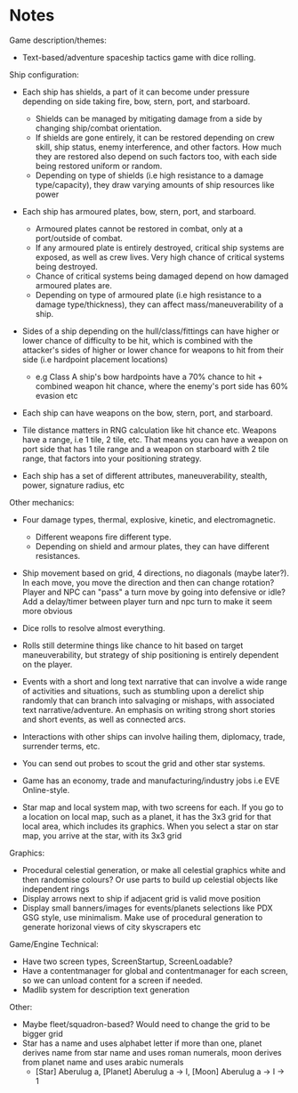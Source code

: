 ﻿# Notes

Game description/themes:

- Text-based/adventure spaceship tactics game with dice rolling.

Ship configuration:

- Each ship has shields, a part of it can become under pressure depending on side taking fire, bow, stern, port, and starboard.
  - Shields can be managed by mitigating damage from a side by changing ship/combat orientation.
  - If shields are gone entirely, it can be restored depending on crew skill, ship status, enemy interference, and other factors. How much they are restored also depend on such factors too, with each side being restored uniform or random.
  - Depending on type of shields (i.e high resistance to a damage type/capacity), they draw varying amounts of ship resources like power

- Each ship has armoured plates, bow, stern, port, and starboard.
  - Armoured plates cannot be restored in combat, only at a port/outside of combat.
  - If any armoured plate is entirely destroyed, critical ship systems are exposed, as well as crew lives. Very high chance of critical systems being destroyed.
  - Chance of critical systems being damaged depend on how damaged armoured plates are.
  - Depending on type of armoured plate (i.e high resistance to a damage type/thickness), they can affect mass/maneuverability of a ship.

- Sides of a ship depending on the hull/class/fittings can have higher or lower chance of difficulty to be hit, which is combined with the attacker's sides of higher or lower chance for weapons to hit from their side (i.e hardpoint placement locations)
  - e.g Class A ship's bow hardpoints have a 70% chance to hit + combined weapon hit chance, where the enemy's port side has 60% evasion etc

- Each ship can have weapons on the bow, stern, port, and starboard.
- Tile distance matters in RNG calculation like hit chance etc. Weapons have a range, i.e 1 tile, 2 tile, etc. That means you can have a weapon on port side that has 1 tile range and a weapon on starboard with 2 tile range, that factors into your positioning strategy.
- Each ship has a set of different attributes, maneuverability, stealth, power, signature radius, etc

Other mechanics:

- Four damage types, thermal, explosive, kinetic, and electromagnetic.
  - Different weapons fire different type.
  - Depending on shield and armour plates, they can have different resistances.

- Ship movement based on grid, 4 directions, no diagonals (maybe later?). In each move, you move the direction and then can change rotation? Player and NPC can "pass" a turn move by going into defensive or idle? Add a delay/timer between player turn and npc turn to make it seem more obvious

- Dice rolls to resolve almost everything.
- Rolls still determine things like chance to hit based on target maneuverability, but strategy of ship positioning is entirely dependent on the player.
- Events with a short and long text narrative that can involve a wide range of activities and situations, such as stumbling upon a derelict ship randomly that can branch into salvaging or mishaps, with associated text narrative/adventure. An emphasis on writing strong short stories and short events, as well as connected arcs.
- Interactions with other ships can involve hailing them, diplomacy, trade, surrender terms, etc.
- You can send out probes to scout the grid and other star systems.
- Game has an economy, trade and manufacturing/industry jobs i.e EVE Online-style.
- Star map and local system map, with two screens for each. If you go to a location on  local map, such as a planet, it has the 3x3 grid for that local area, which includes its graphics. When you select a star on star map, you arrive at the star, with its 3x3 grid

Graphics:

- Procedural celestial generation, or make all celestial graphics white and then randomise colours? Or use parts to build up celestial objects like independent rings
- Display arrows next to ship if adjacent grid is valid move position
- Display small banners/images for events/planets selections like PDX GSG style, use minimalism. Make use of procedural generation to generate horizonal views of city skyscrapers etc

Game/Engine Technical:

- Have two screen types, ScreenStartup, ScreenLoadable?
- Have a contentmanager for global and contentmanager for each screen, so we can unload content for a screen if needed.
- Madlib system for description text generation

Other:

- Maybe fleet/squadron-based? Would need to change the grid to be bigger grid
- Star has a name and uses alphabet letter if more than one, planet derives name from star name and uses roman numerals, moon derives from planet name and uses arabic numerals
  - [Star] Aberulug a, [Planet] Aberulug a -> I, [Moon] Aberulug a -> I -> 1